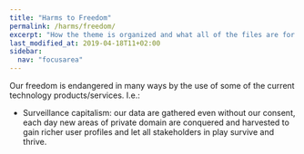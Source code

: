 ```yaml
---
title: "Harms to Freedom"
permalink: /harms/freedom/
excerpt: "How the theme is organized and what all of the files are for."
last_modified_at: 2019-04-18T11+02:00
sidebar:
  nav: "focusarea"
---
```


Our freedom is endangered in many ways by the use of some of the current technology products/services. I.e.:

- Surveillance capitalism: our data are gathered even without our consent, each day new areas of private domain are conquered and harvested to gain richer user profiles and let all stakeholders in play survive and thrive.
